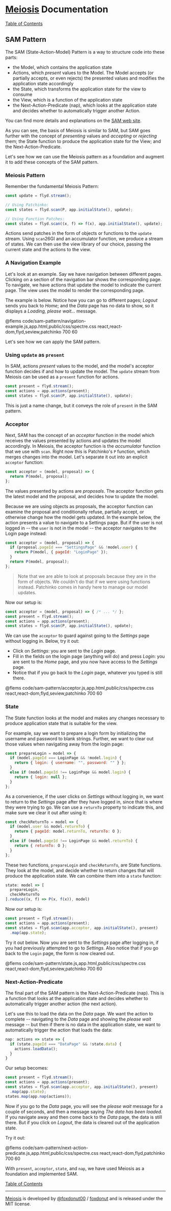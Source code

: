 # [Meiosis](https://meiosis.js.org) Documentation

[Table of Contents](toc.html)

## SAM Pattern

The SAM (State-Action-Model) Pattern is a way to structure code into these parts:

- the Model, which contains the application state
- Actions, which _present_ values to the Model. The Model accepts (or partially accepts, or
even rejects) the presented values and modifies the application state accordingly
- the State, which transforms the application state for the view to consume
- the View, which is a function of the application state
- the Next-Action-Predicate (nap), which looks at the application state and decides whether
to automatically trigger another Action.

You can find more details and explanations on the [SAM web site](http://sam.js.org).

As you can see, the basis of Meiosis is similar to SAM, but SAM goes further with
the concept of _presenting_ values and _accepting_ or _rejecting_ them; the State function
to produce the application state for the View; and the Next-Action-Predicate.

Let's see how we can use the Meiosis pattern as a foundation and augment it to add these
concepts of the SAM pattern.

### Meiosis Pattern

Remember the fundamental Meiosis Pattern:

```javascript
const update = flyd.stream();

// Using Patchinko:
const states = flyd.scan(P, app.initialState(), update);

// Using Function Patches:
const states = flyd.scan((x, f) => f(x), app.initialState(), update);
```

Actions send patches in the form of objects or functions to the `update` stream. Using `scan`26GI
and an accumulator function, we produce a stream of states. We can then use the view library
of our choice, passing the current state and the actions to the view.

### A Navigation Example

Let's look at an example. Say we have navigation between different pages. Clicking on a section
of the navigation bar shows the corresponding page. To navigate, we have actions that update
the model to indicate the current page. The view uses the model to render the corresponding page.

The example is below. Notice how you can go to different pages; _Logout_ sends you back to _Home_;
and the _Data_ page has no data to show, so it displays a _Loading, please wait..._ message.

@flems code/sam-pattern/navigation-example.js,app.html,public/css/spectre.css react,react-dom,flyd,seview,patchinko 700 60

Let's see how we can apply the SAM pattern.

### Using `update` as `present`

In SAM, actions _present_ values to the model, and the model's acceptor function decides if
and how to update the model. The `update` stream from Meiosis can be used as a `present` function
for actions.

```javascript
const present = flyd.stream();
const actions = app.actions(present);
const states = flyd.scan(P, app.initialState(), update);
```

This is just a name change, but it conveys the role of `present` in the SAM pattern.

### Acceptor

Next, SAM has the concept of an _acceptor_ function in the model which receives the values
presented by actions and updates the model accordingly. In Meiosis, the acceptor function is the
_accumulator_ function that we use with `scan`. Right now this is Patchinko's `P` function, which
merges changes into the model. Let's separate it out into an explicit `acceptor` function:

```javascript
const acceptor = (model, proposal) => {
  return P(model, proposal);
};
```

The values presented by actions are _proposals_. The acceptor function gets the latest model and
the proposal, and decides how to update the model.

Because we are using objects as proposals, the acceptor function can examine the proposal and
conditionally refuse, partially accept, or otherwise change how the model gets updated. In the
example below, the action presents a value to navigate to a Settings page. But if the user is
not logged in -- the `user` is not in the model -- the acceptor navigates to the Login page
instead:

```javascript
const acceptor = (model, proposal) => {
  if (proposal.pageId === "SettingsPage" && !model.user) {
    return P(model, { pageId: "LoginPage" });
  }
  return P(model, proposal);
};
```

> Note that we are able to look at proposals because they are in the form of objects. We couldn't
do that if we were using functions instead. Patchinko comes in handy here to manage our model
updates.

Now our setup is:

```javascript
const acceptor = (model, proposal) => { /* ... */ };
const present = flyd.stream();
const actions = app.actions(present);
const states = flyd.scan(P, app.initialState(), update);
```

We can use the `acceptor` to guard against going to the _Settings_ page without logging in.
Below, try it out:

- Click on _Settings_: you are sent to the _Login_ page.
- Fill in the fields on the login page (anything will do) and press _Login_: you are sent
to the _Home_ page, and you now have access to the _Settings_ page.
- Notice that if you go back to the _Login_ page, whatever you typed is still there.

@flems code/sam-pattern/acceptor.js,app.html,public/css/spectre.css react,react-dom,flyd,seview,patchinko 700 60

### State

The State function looks at the model and makes any changes necessary to produce application
state that is suitable for the view.

For example, say we want to prepare a login form by initializing the username and password
to blank strings. Further, we want to clear out those values when navigating away from the
login page:

```javascript
const prepareLogin = model => {
  if (model.pageId === LoginPage && !model.login) {
    return { login: { username: "", password: "" } };
  }
  else if (model.pageId !== LoginPage && model.login) {
    return { login: null };
  }
};
```

As a convenience, if the user clicks on _Settings_ without logging in, we want to return to
the _Settings_ page after they have logged in, since that is where they were trying to go.
We can use a `returnTo` property to indicate this, and make sure we clear it out after
using it:

```javascript
const checkReturnTo = model => {
  if (model.user && model.returnTo) {
    return { pageId: model.returnTo, returnTo: O };
  }
  else if (model.pageId !== LoginPage && model.returnTo) {
    return { returnTo: O };
  }
};
```

These two functions, `prepareLogin` and `checkReturnTo`, are State functions. They look at the
model, and decide whether to return changes that will produce the application state. We can
combine them into a `state` function:

```javascript
state: model => [
  prepareLogin,
  checkReturnTo
].reduce((x, f) => P(x, f(x)), model)
```

Now our setup is:

```javascript
const present = flyd.stream();
const actions = app.actions(present);
const states = flyd.scan(app.acceptor, app.initialState(), present)
  .map(app.state);
```

Try it out below. Now you are sent to the _Settings_ page after logging in, if you had previously
attempted to go to _Settings_. Also notice that if you go back to the `Login` page, the form is
now cleared out.

@flems code/sam-pattern/state.js,app.html,public/css/spectre.css react,react-dom,flyd,seview,patchinko 700 60

### Next-Action-Predicate

The final part of the SAM pattern is the Next-Action-Predicate (nap). This is a function that
looks at the application state and decides whether to automatically trigger another action
(the next action).

Let's use this to load the data on the _Data_ page. We want the action to complete -- navigating
to the _Data_ page and showing the _please wait_ message -- but then if there is no data in the
application state, we want to automatically trigger the action that loads the data:

```javascript
nap: actions => state => {
  if (state.pageId === "DataPage" && !state.data) {
    actions.loadData();
  }
}
```

Our setup becomes:

```javascript
const present = flyd.stream();
const actions = app.actions(present);
const states = flyd.scan(app.acceptor, app.initialState(), present)
  .map(app.state);
states.map(app.nap(actions));
```

Now if you go to the _Data_ page, you will see the _please wait_ message for a couple of seconds,
and then a message saying _The data has been loaded._ If you navigate away and then come back to
the _Data_ page, the data is still there. But if you click on _Logout_, the data is cleared out
of the application state.

Try it out:

@flems code/sam-pattern/next-action-predicate.js,app.html,public/css/spectre.css react,react-dom,flyd,patchinko 700 60

With `present`, `acceptor`, `state`, and `nap`, we have used Meiosis as a foundation and
implemented SAM.

[Table of Contents](toc.html)

-----

[Meiosis](https://meiosis.js.org) is developed by
[@foxdonut00](http://twitter.com/foxdonut00) /
[foxdonut](https://github.com/foxdonut)
and is released under the MIT license.
